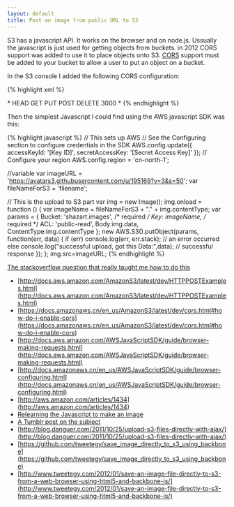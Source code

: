 ```yaml
---
layout: default
title: Post an image from public URL to S3
---
```


S3 has a javascript API. It works on the browser and on node.js. Ussually the javascript is just used for getting objects from buckets. in 2012 CORS support was added to use it to place objects onto S3. [CORS](http://en.wikipedia.org/wiki/Cross-Origin_Resource_Sharing) support must be added to your bucket to allow a user to put an object on a bucket. 

In the S3 console I added the following CORS configuration:

{% highlight xml %}
<?xml version="1.0" encoding="UTF-8"?>
<CORSConfiguration xmlns="http://s3.amazonaws.com/doc/2006-03-01/">
    <CORSRule>
        <AllowedOrigin>*</AllowedOrigin>
        <AllowedMethod>HEAD</AllowedMethod>
        <AllowedMethod>GET</AllowedMethod>
        <AllowedMethod>PUT</AllowedMethod>
        <AllowedMethod>POST</AllowedMethod>
        <AllowedMethod>DELETE</AllowedMethod>
        <MaxAgeSeconds>3000</MaxAgeSeconds>
        <AllowedHeader>*</AllowedHeader>
    </CORSRule>
</CORSConfiguration>
{% endhighlight %}

Then the simplest Javascript I could find using the AWS javascript SDK was this:

{% highlight javascript %}
// This sets up AWS
// See the Configuring section to configure credentials in the SDK
AWS.config.update({
	accessKeyId: '[Key ID]',
	secretAccessKey: '[Secret Access Key]'
});
// Configure your region
AWS.config.region = 'cn-north-1';

//variable
var imageURL = 'https://avatars3.githubusercontent.com/u/195169?v=3&s=50';
var fileNameForS3 = 'filename';

// This is the upload to S3 part
var img = new Image();
img.onload = function () {
	var imageName = fileNameForS3 + "." + img.contentType;
	var params = {
	  Bucket: 'shazart.images', /* required */
	  Key: imageName, /* required */
	  ACL: 'public-read',
	  Body:img.data,
	  ContentType:img.contentType
	};
	new AWS.S3().putObject(params, function(err, data) {
	  if (err) console.log(err, err.stack); // an error occurred
	  else     console.log("successful upload, got this Data:",data); // successful response
	});
};
img.src=imageURL;
{% endhighlight %}

[The stackoverflow question that really taught me how to do this](http://stackoverflow.com/questions/11240127/uploading-image-to-amazon-s3-with-html-javascript-jquery-with-ajax-request-n#)



* [http://docs.aws.amazon.com/AmazonS3/latest/dev/HTTPPOSTExamples.html](http://docs.aws.amazon.com/AmazonS3/latest/dev/HTTPPOSTExamples.html)
* [https://docs.amazonaws.cn/en_us/AmazonS3/latest/dev/cors.html#how-do-i-enable-cors](https://docs.amazonaws.cn/en_us/AmazonS3/latest/dev/cors.html#how-do-i-enable-cors)
* [http://docs.aws.amazon.com/AWSJavaScriptSDK/guide/browser-making-requests.html](http://docs.aws.amazon.com/AWSJavaScriptSDK/guide/browser-making-requests.html)
* [http://docs.amazonaws.cn/en_us/AWSJavaScriptSDK/guide/browser-configuring.html](http://docs.amazonaws.cn/en_us/AWSJavaScriptSDK/guide/browser-configuring.html)
* [http://aws.amazon.com/articles/1434](http://aws.amazon.com/articles/1434)
* [Relearning the Javascript to make an image](http://www.techrepublic.com/article/preloading-and-the-javascript-image-object/)
* [A Tumblr post on the subject](http://bencoe.tumblr.com/post/30685403088/browser-side-amazon-s3-uploads-using-cors)
* [http://blog.danguer.com/2011/10/25/upload-s3-files-directly-with-ajax/](http://blog.danguer.com/2011/10/25/upload-s3-files-directly-with-ajax/)
* [https://github.com/tweetegy/save_image_directly_to_s3_using_backbone](https://github.com/tweetegy/save_image_directly_to_s3_using_backbone)
* [http://www.tweetegy.com/2012/01/save-an-image-file-directly-to-s3-from-a-web-browser-using-html5-and-backbone-js/](http://www.tweetegy.com/2012/01/save-an-image-file-directly-to-s3-from-a-web-browser-using-html5-and-backbone-js/)